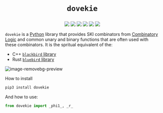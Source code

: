 # <p align="center">`dovekie`</p>

<p align="center">
    <a href="https://github.com/codereport/dovekie/issues" alt="contributions welcome">
        <img src="https://img.shields.io/badge/contributions-welcome-brightgreen.svg?style=flat" /></a>
    <a href="https://lbesson.mit-license.org/" alt="MIT license">
        <img src="https://img.shields.io/badge/License-MIT-blue.svg" /></a>    
    <a href="https://www.python.org/">
        <img src="https://img.shields.io/badge/Python-3-ff69b4.svg"/></a>
    <a href="https://github.com/codereport?tab=followers" alt="GitHub followers">
        <img src="https://img.shields.io/github/followers/codereport.svg?style=social&label=Follow" /></a>
    <a href="https://GitHub.com/codereport/dovekie/stargazers/" alt="GitHub stars">
        <img src="https://img.shields.io/github/stars/codereport/dovekie.svg?style=social&label=Star" /></a>
    <a href="https://twitter.com/code_report" alt="Twitter">
        <img src="https://img.shields.io/twitter/follow/code_report.svg?style=social&label=@code_report" /></a>
</p>

`dovekie` is a [Python](https://www.python.org/) library that provides SKI combinators from [Combinatory Logic](https://combinatorylogic.com/) and common unary and binary functions that are often used with these combinators. It is the spritual equivalent of the:

* C++ [`blackbird` library](https://github.com/codereport/blackbird)
* Rust [`bluebird` library](https://github.com/codereport/bluebird)

![image-removebg-preview](https://github.com/codereport/dovekie/assets/36027403/3a51f52e-165c-40e0-a3e0-6318915cef8f)

How to install 
```bash
pip3 install dovekie
```

And how to use:
```py
from dovekie import _phi1_, _r_
```

